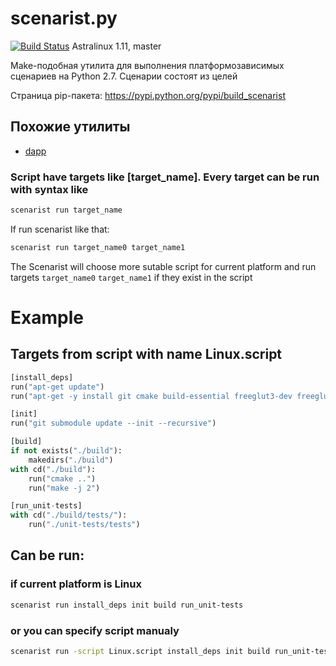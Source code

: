 # scenarist.py

[![Build Status](http://sogimu.fvds.ru:8080/buildStatus/icon?job=scenarist.py/Astralinux_1.11)](http://sogimu.fvds.ru:8080/job/scenarist.py/job/Astralinux_1.11/) Astralinux 1.11, master

Make-подобная утилита для выполнения платформозависимых сценариев на Python 2.7. Сценарии состоят из целей

Страница pip-пакета: https://pypi.python.org/pypi/build_scenarist

## Похожие утилиты
* [dapp](https://github.com/flant/dapp)

### Script have targets like [target_name]. Every target can be run with syntax like
```bash
scenarist run target_name
```

If run scenarist like that:
```bash
scenarist run target_name0 target_name1
```
The Scenarist will choose more sutable script for current platform and run targets ```target_name0``` ```target_name1``` if they exist in the script

# Example
## Targets from script with name Linux.script
```python
[install_deps]
run("apt-get update")
run("apt-get -y install git cmake build-essential freeglut3-dev freeglut3 libxmu-dev libxi-dev")

[init]
run("git submodule update --init --recursive")

[build]
if not exists("./build"):
    makedirs("./build")
with cd("./build"):
    run("cmake ..")
    run("make -j 2")

[run_unit-tests]
with cd("./build/tests/"):
    run("./unit-tests/tests")
```
## Can be run:
### if current platform is Linux
```bash
scenarist run install_deps init build run_unit-tests
```
### or you can specify script manualy
```bash
scenarist run -script Linux.script install_deps init build run_unit-tests
```
